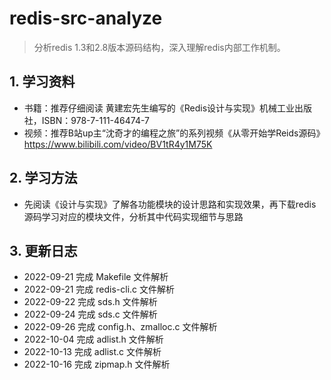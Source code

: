 # redis-src-analyze
> 分析redis 1.3和2.8版本源码结构，深入理解redis内部工作机制。
## 1. 学习资料
- 书籍：推荐仔细阅读 黄建宏先生编写的《Redis设计与实现》机械工业出版社，ISBN：978-7-111-46474-7
- 视频：推荐B站up主“沈奇才的编程之旅”的系列视频《从零开始学Reids源码》https://www.bilibili.com/video/BV1tR4y1M75K

## 2. 学习方法
- 先阅读《设计与实现》了解各功能模块的设计思路和实现效果，再下载redis源码学习对应的模块文件，分析其中代码实现细节与思路

## 3. 更新日志
- 2022-09-21 完成 Makefile 文件解析
- 2022-09-21 完成 redis-cli.c 文件解析
- 2022-09-22 完成 sds.h 文件解析
- 2022-09-24 完成 sds.c 文件解析
- 2022-09-26 完成 config.h、zmalloc.c 文件解析
- 2022-10-04 完成 adlist.h 文件解析
- 2022-10-13 完成 adlist.c 文件解析
- 2022-10-16 完成 zipmap.h 文件解析